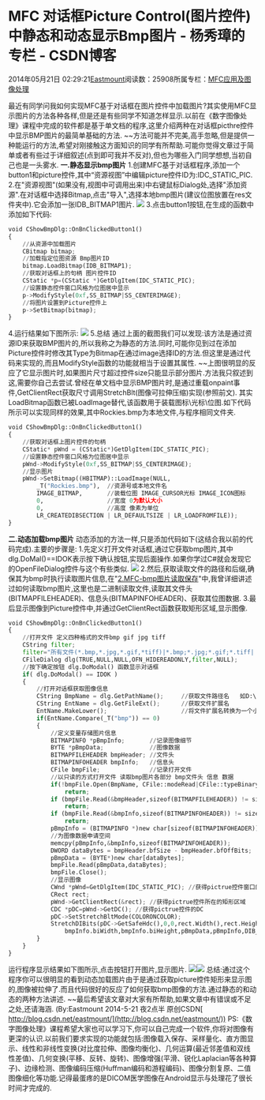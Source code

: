 
# MFC 对话框Picture Control(图片控件)中静态和动态显示Bmp图片 - 杨秀璋的专栏 - CSDN博客

2014年05月21日 02:29:21[Eastmount](https://me.csdn.net/Eastmount)阅读数：25908所属专栏：[MFC应用及图像处理](https://blog.csdn.net/column/details/eastmount-mfc.html)



最近有同学问我如何实现MFC基于对话框在图片控件中加载图片?其实使用MFC显示图片的方法各种各样,但是还是有些同学不知道怎样显示.以前在《数字图像处理》课程中完成的软件都是基于单文档的程序,这里介绍两种在对话框picthre控件中显示BMP图片的最简单基础的方法.
~~方法可能并不完美,高手忽略,但是提供一种能运行的方法,希望对刚接触这方面知识的同学有所帮助.可能你觉得文章过于简单或者有些过于详细叙述(点到即可我并不反对),但也为哪些入门同学想想,当初自己也是一头雾水.
**一.静态显示bmp图片**
1.创建MFC基于对话框程序,添加一个button1和picture控件,其中“资源视图”中编辑picture控件ID为:IDC_STATIC_PIC.
2.在"资源视图"(如果没有,视图中可调用出来)中右键鼠标Dialog处,选择"添加资源".在对话框中选择Bitmap,点击"导入",选择本地bmp图片(建议位图放置在res文件夹中).它会添加一张IDB_BITMAP1图片.
![](https://img-blog.csdn.net/20140521005148687?watermark/2/text/aHR0cDovL2Jsb2cuY3Nkbi5uZXQvRWFzdG1vdW50/font/5a6L5L2T/fontsize/400/fill/I0JBQkFCMA==/dissolve/70/gravity/Center)
3.点击button1按钮,在生成的函数中添加如下代码:
```python
void CShowBmpDlg::OnBnClickedButton1()
{
	//从资源中加载图片
	CBitmap bitmap;
	//加载指定位图资源 Bmp图片ID
	bitmap.LoadBitmap(IDB_BITMAP1);  
	//获取对话框上的句柄 图片控件ID
 	CStatic *p=(CStatic *)GetDlgItem(IDC_STATIC_PIC);  
	//设置静态控件窗口风格为位图居中显示
	p->ModifyStyle(0xf,SS_BITMAP|SS_CENTERIMAGE); 
	//将图片设置到Picture控件上
	p->SetBitmap(bitmap); 
}
```
4.运行结果如下图所示:
![](https://img-blog.csdn.net/20140521010246390?watermark/2/text/aHR0cDovL2Jsb2cuY3Nkbi5uZXQvRWFzdG1vdW50/font/5a6L5L2T/fontsize/400/fill/I0JBQkFCMA==/dissolve/70/gravity/Center)
5.总结
通过上面的截图我们可以发现:该方法是通过资源ID来获取BMP图片的,所以我称之为静态的方法.同时,可能你见到过在添加Picture控件时修改其Type为Bitmap在通过image选择ID的方法.但这里是通过代码来实现的,而且ModifyStyle函数的功能就相当于设置其属性.
~~上图很明显的反应了它显示图片时,如果图片尺寸超过控件size只能显示部分图片.方法我只叙述到这,需要你自己去尝试.曾经在单文档中显示BMP图片时,是通过重载onpaint事件,GetClientRect获取尺寸调用StretchBlt(图像可拉伸压缩)实现(参照前文).
其实LoadBitmap函数已被LoadImage替代,该函数用于装载图标\光标\位图.如下代码所示可以实现同样的效果,其中Rockies.bmp为本地文件,与程序相同文件夹.
```python
void CShowBmpDlg::OnBnClickedButton1()
{
	//获取对话框上图片控件的句柄
	CStatic* pWnd = (CStatic*)GetDlgItem(IDC_STATIC_PIC); 
	//设置静态控件窗口风格为位图居中显示
	pWnd->ModifyStyle(0xf,SS_BITMAP|SS_CENTERIMAGE);
	//显示图片
	pWnd->SetBitmap((HBITMAP)::LoadImage(NULL,
		_T("Rockies.bmp"),  //资源号或本地文件名
		IMAGE_BITMAP,       //装载位图 IMAGE_CURSOR光标 IMAGE_ICON图标
        0,                  //宽度 0为默认大小
        0,                  //高度 像素为单位
        LR_CREATEDIBSECTION | LR_DEFAULTSIZE | LR_LOADFROMFILE));
}
```
**二.动态加载bmp图片**
动态添加的方法一样,只是添加代码如下(这结合我以前的代码完成).主要的步骤是:
1.先定义打开文件对话框,通过它获取bmp图片,其中dlg.DoMal()==IDOK表示按下确认按钮,实现后面操作.如果你学过C\#就会发现它的OpenFileDialog控件与这个有些类似.
![](https://img-blog.csdn.net/20140521021818468?watermark/2/text/aHR0cDovL2Jsb2cuY3Nkbi5uZXQvRWFzdG1vdW50/font/5a6L5L2T/fontsize/400/fill/I0JBQkFCMA==/dissolve/70/gravity/Center)
2.然后,获取读取文件的路径和后缀,确保其为bmp时执行读取图片信息,在"[2.MFC-bmp图片读取保存](http://wenku.baidu.com/view/c955d0fdfab069dc50220147.html)"中,我曾详细讲述过如何读取bmp图片,这里也是二进制读取文件,读取其文件头(BITMAPFILEHEADER)、信息头(BITMAPINFOHEADER)、获取其位图数据.
3.最后显示图像到Picture控件中,并通过GetClientRect函数获取矩形区域,显示图像.
```python
void CShowBmpDlg::OnBnClickedButton1()
{
	//打开文件 定义四种格式的文件bmp gif jpg tiff
	CString filter;
	filter="所有文件(*.bmp,*.jpg,*.gif,*tiff)|*.bmp;*.jpg;*.gif;*.tiff| BMP(*.bmp)|*.bmp| JPG(*.jpg)|*.jpg| GIF(*.gif)|*.gif| TIFF(*.tiff)|*.tiff||";
	CFileDialog dlg(TRUE,NULL,NULL,OFN_HIDEREADONLY,filter,NULL);          
	//按下确定按钮 dlg.DoModal() 函数显示对话框
	if( dlg.DoModal() == IDOK )
	{
		//打开对话框获取图像信息
		CString BmpName = dlg.GetPathName();     //获取文件路径名   如D:\pic\abc.bmp
		CString EntName = dlg.GetFileExt();      //获取文件扩展名
		EntName.MakeLower();                     //将文件扩展名转换为一个小写字符
		if(EntName.Compare(_T("bmp")) == 0)
		{
			//定义变量存储图片信息
			BITMAPINFO *pBmpInfo;       //记录图像细节
			BYTE *pBmpData;             //图像数据
			BITMAPFILEHEADER bmpHeader; //文件头
			BITMAPINFOHEADER bmpInfo;   //信息头
			CFile bmpFile;              //记录打开文件
			//以只读的方式打开文件 读取bmp图片各部分 bmp文件头 信息 数据
			if(!bmpFile.Open(BmpName, CFile::modeRead|CFile::typeBinary)) 
				return;
			if (bmpFile.Read(&bmpHeader,sizeof(BITMAPFILEHEADER)) != sizeof(BITMAPFILEHEADER))
				return;
			if (bmpFile.Read(&bmpInfo,sizeof(BITMAPINFOHEADER)) != sizeof(BITMAPINFOHEADER))
				return;
			pBmpInfo = (BITMAPINFO *)new char[sizeof(BITMAPINFOHEADER)];
			//为图像数据申请空间
			memcpy(pBmpInfo,&bmpInfo,sizeof(BITMAPINFOHEADER));
			DWORD dataBytes = bmpHeader.bfSize - bmpHeader.bfOffBits;
			pBmpData = (BYTE*)new char[dataBytes];
			bmpFile.Read(pBmpData,dataBytes);
			bmpFile.Close();
			//显示图像
			CWnd *pWnd=GetDlgItem(IDC_STATIC_PIC); //获得pictrue控件窗口的句柄
			CRect rect;
			pWnd->GetClientRect(&rect); //获得pictrue控件所在的矩形区域
			CDC *pDC=pWnd->GetDC(); //获得pictrue控件的DC
			pDC->SetStretchBltMode(COLORONCOLOR);
			StretchDIBits(pDC->GetSafeHdc(),0,0,rect.Width(),rect.Height(),0,0,
				bmpInfo.biWidth,bmpInfo.biHeight,pBmpData,pBmpInfo,DIB_RGB_COLORS,SRCCOPY);
		}
	}
}
```
运行程序显示结果如下图所示,点击按钮打开图片,显示图片.
![](https://img-blog.csdn.net/20140521021928312?watermark/2/text/aHR0cDovL2Jsb2cuY3Nkbi5uZXQvRWFzdG1vdW50/font/5a6L5L2T/fontsize/400/fill/I0JBQkFCMA==/dissolve/70/gravity/Center)![](https://img-blog.csdn.net/20140521021947062?watermark/2/text/aHR0cDovL2Jsb2cuY3Nkbi5uZXQvRWFzdG1vdW50/font/5a6L5L2T/fontsize/400/fill/I0JBQkFCMA==/dissolve/70/gravity/Center)
总结:通过这个程序你可以很明显的看到动态加载图片由于是通过获取picture控件矩形来显示图的,图像被拉伸了.而且代码很好的反应了如何获取bmp图像的方法.通过静态的和动态的两种方法讲述.
~~最后希望该文章对大家有所帮助,如果文章中有错误或不足之处,还请海涵.
(By:Eastmount 2014-5-21 夜2点半 原创CSDN[
http://blog.csdn.net/eastmount/](http://blog.csdn.net/eastmount/))
PS:《数字图像处理》课程希望大家也可以学习下,你可以自己完成一个软件,你将对图像有更深的认识.以前我们要求实现的功能就包括:图像载入保存、采样量化、直方图显示、线性和非线性变换(对比度拉伸、图像均衡化)、几何运算(最近邻差值和双线性差值)、几何变换(平移、反转、旋转)、图像增强(平滑、锐化Laplacian等各种算子)、边缘检测、图像编码压缩(Huffman编码和游程编码)、图像分割复原、二值图像细化等功能.记得最蛋疼的是DICOM医学图像在Android显示与处理花了很长时间才完成的.

